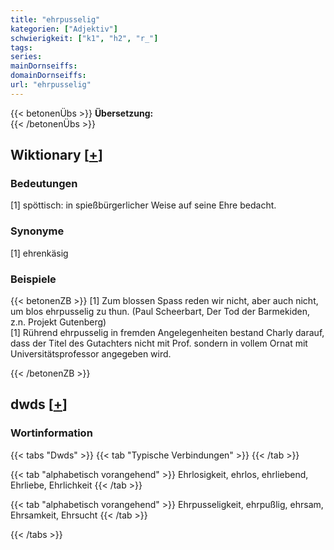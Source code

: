 ```yaml
---
title: "ehrpusselig"
kategorien: ["Adjektiv"]
schwierigkeit: ["k1", "h2", "r_"]
tags:
series:
mainDornseiffs:
domainDornseiffs:
url: "ehrpusselig"
---
```


{{< betonenÜbs >}}
**Übersetzung:**  
{{< /betonenÜbs >}}

## Wiktionary [[+](https://de.wiktionary.org/wiki/ehrpusselig)]

### Bedeutungen
[1] spöttisch: in spießbürgerlicher Weise auf seine Ehre bedacht.  

### Synonyme
[1] ehrenkäsig  

### Beispiele
{{< betonenZB >}}
[1] Zum blossen Spass reden wir nicht, aber auch nicht, um blos ehrpusselig zu thun. (Paul Scheerbart, Der Tod der Barmekiden, z.n. Projekt Gutenberg)  
[1] Rührend ehrpusselig in fremden Angelegenheiten bestand Charly darauf, dass der Titel des Gutachters nicht mit Prof. sondern in vollem Ornat mit Universitätsprofessor angegeben wird.  

{{< /betonenZB >}}


## dwds [[+](https://www.dwds.de/wb/ehrpusselig)]

### Wortinformation
{{< tabs "Dwds" >}}
{{< tab "Typische Verbindungen" >}}
{{< /tab >}}

{{< tab "alphabetisch vorangehend" >}}
Ehrlosigkeit, ehrlos, ehrliebend, Ehrliebe, Ehrlichkeit
{{< /tab >}}

{{< tab "alphabetisch vorangehend" >}}
Ehrpusseligkeit, ehrpußlig, ehrsam, Ehrsamkeit, Ehrsucht
{{< /tab >}}

{{< /tabs >}}

